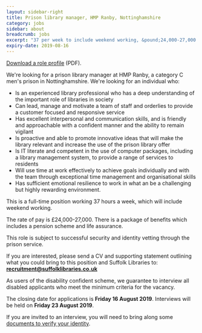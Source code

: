 ```yaml
---
layout: sidebar-right
title: Prison library manager, HMP Ranby, Nottinghamshire
category: jobs
sidebar: about
breadcrumb: jobs
excerpt: "37 per week to include weekend working, &pound;24,000-27,000 per annum, closing date Fri 16 Aug."
expiry-date: 2019-08-16
---
```


[Download a role profile](/assets/pdf/prison-library-manager-july-2019.pdf) (PDF).

We're looking for a prison library manager at HMP Ranby, a category C men's prison in Nottinghamshire. We're looking for an individual who:

- Is an experienced library professional who has a deep understanding of the important role of libraries in society
- Can lead, manage and motivate a team of staff and orderlies to provide a customer focused and responsive service
- Has excellent interpersonal and communication skills, and is friendly and approachable with a confident manner and the ability to remain vigilant
- Is proactive and able to promote innovative ideas that will make the library relevant and increase the use of the prison library offer
- Is IT literate and competent in the use of computer packages, including a library management system, to provide a range of services to residents
- Will use time at work effectively to achieve goals individually and with the team through exceptional time management and organisational skills
- Has sufficient emotional resilience to work in what an be a challenging but highly rewarding environment.

This is a full-time position working 37 hours a week, which will include weekend working.

The rate of pay is &pound;24,000-27,000. There is a package of benefits which includes  a pension scheme and life assurance.

This role is subject to successful security and identity vetting through the prison service.

If you are interested, please send a CV and supporting statement outlining what you could bring to this position and Suffolk Libraries to: **recruitment@suffolklibraries.co.uk**

As users of the disability confident scheme, we guarantee to interview all disabled applicants who meet the minimum criteria for the vacancy.

The closing date for applications is **Friday 16 August 2019**. Interviews will be held on **Friday 23 August 2019**.

If you are invited to an interview, you will need to bring along some [documents to verify your identity](/about/jobs/verification-of-identity/).
